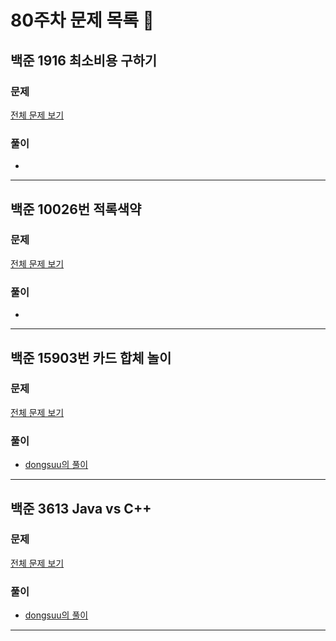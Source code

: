 # 80주차 문제 목록 📝

## 백준 1916 최소비용 구하기
### 문제
[전체 문제 보기](https://www.acmicpc.net/problem/1916)    

### 풀이
- 
___

## 백준 10026번 적록색약
### 문제
[전체 문제 보기](https://www.acmicpc.net/problem/10026)

### 풀이
- 
___

## 백준 15903번 카드 합체 놀이
### 문제
[전체 문제 보기](https://www.acmicpc.net/problem/15903)

### 풀이
- [dongsuu의 풀이](./dongsuu/15903.cpp)
___

## 백준 3613 Java vs C++
### 문제
[전체 문제 보기](https://www.acmicpc.net/problem/3613)

### 풀이
- [dongsuu의 풀이](https://hyunn99.tistory.com/193)
___
